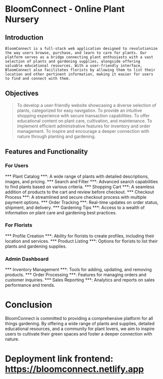 # BloomConnect - Online Plant Nursery

## Introduction
    BloomConnect is a full-stack web application designed to revolutionize the way users browse, purchase, and learn to care for plants. Our platform serves as a bridge connecting plant enthusiasts with a vast selection of plants and gardening supplies, alongside offering valuable educational resources. With a user-friendly interface, BloomConnect also facilitates florists by allowing them to list their location and other pertinent information, making it easier for users to find and connect with them.

## Objectives
   >To develop a user-friendly website showcasing a diverse selection of plants, categorized for easy navigation.
   >To provide an intuitive shopping experience with secure transaction capabilities.
   >To offer educational content on plant care, cultivation, and maintenance.
   >To implement efficient administrative features for inventory and order management.
   >To inspire and encourage a deeper connection with nature through planting and gardening.

## Features and Functionality

### For Users
*** Plant Catalog ***: A wide range of plants with detailed descriptions, images, and pricing.
*** Search and Filter ***: Advanced search capabilities to find plants based on various criteria.
*** Shopping Cart ***: A seamless addition of products to the cart and review before checkout.
*** Checkout Process ***: A streamlined and secure checkout process with multiple payment options.
*** Order Tracking ***: Real-time updates on order status, shipment, and delivery.
*** Gardening Tips ***: Access to a wealth of information on plant care and gardening best practices.

### For Florists
*** Profile Creation ***: Ability for florists to create profiles, including their location and services.
*** Product Listing ***: Options for florists to list their plants and gardening supplies.

### Admin Dashboard
*** Inventory Management ***: Tools for adding, updating, and removing products.
*** Order Processing ***: Features for managing orders and customer inquiries.
*** Sales Reporting ***: Analytics and reports on sales performance and trends.

# Conclusion
BloomConnect is committed to providing a comprehensive platform for all things gardening. By offering a wide range of plants and supplies, detailed educational resources, and a community for plant lovers, we aim to inspire users to cultivate their green spaces and foster a deeper connection with nature.

# Deployment link frontend: https://bloomconnect.netlify.app
